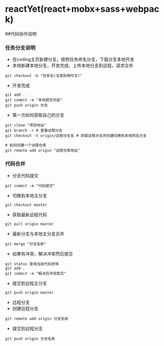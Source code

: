 # reactYet(react+mobx+sass+webpack)
 
##代码协作说明

### 任务分支说明

* 在coding主页新建分支，按照任务命名分支，下载分支本地开发
* 本地新建本地分支，开发完成，上传本地分支到远程，请求合并

```
git checkout -b "任务名(注意别用中文)"
```
* 开发完成
```
git add .
git commit -m "本地提交内容"
git push origin 分支
```
* 第一次如何获取自己的分支
```
git clone "项目地址"
git branch -r # 查看远程分支
git checkout -t origin/远程分支名 # 抓取远程分支并创建切换到本地同名分支
```

```
# 如何创建一个远程仓库
git remote add origin "远程仓库地址"
```


### 代码合并
* 分支代码提交
```
git commit -m "代码提交"
```
* 切换到本地主分支
```
git checkout master
```
* 获取最新远程代码
```
git pull origin master
```
* 最新分支与本地主分支合并
```
git merge "分支名称"
```
* 如果有冲突，解决冲突然后提交
```
git status 查询当前代码状体
git add .
git commit -m "解决完冲突提交"
```
* 提交到远程主分支
```
git push origin master
```
* 远程分支
* 创建远程分支
```
git remote add origin 分支名称
```
* 提交到远程分支
```
git push origin 分支名称
```
